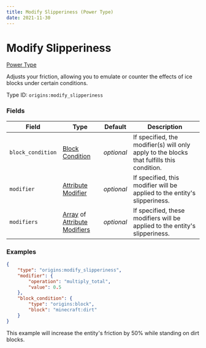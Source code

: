 ```yaml
---
title: Modify Slipperiness (Power Type)
date: 2021-11-30
---
```


# Modify Slipperiness

[Power Type](../power_types.md)

Adjusts your friction, allowing you to emulate or counter the effects of ice blocks under certain conditions.

Type ID: `origins:modify_slipperiness`


### Fields

Field | Type | Default | Description
------|------|---------|-------------
`block_condition` | [Block Condition](../block_condition_types.md) | _optional_ | If specified, the modifier(s) will only apply to the blocks that fulfills this condition.
`modifier` | [Attribute Modifier](../data_types/attribute_modifier.md) | _optional_ | If specified, this modifier will be applied to the entity's slipperiness.
`modifiers` | [Array](../data_types/array.md) of [Attribute Modifiers](../data_types/attribute_modifier.md) | _optional_ | If specified, these modifiers will be applied to the entity's slipperiness.


### Examples

```json
{
    "type": "origins:modify_slipperiness",
    "modifier": {
        "operation": "multiply_total",
        "value": 0.5
    },
    "block_condition": {
        "type": "origins:block",
        "block": "minecraft:dirt"
    }
}
```

This example will increase the entity's friction by 50% while standing on dirt blocks.
